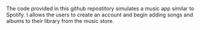 The code provided in this github repostitory simulates a music app similar to Spotify. I allows the users to create an account and begin adding songs and albums to their library from the music store.
